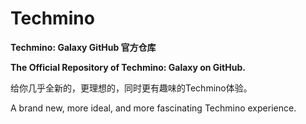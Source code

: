 # Techmino

**Techmino: Galaxy GitHub 官方仓库**

**The Official Repository of Techmino: Galaxy on GitHub.**

给你几乎全新的，更理想的，同时更有趣味的Techmino体验。

A brand new, more ideal, and more fascinating Techmino experience.
